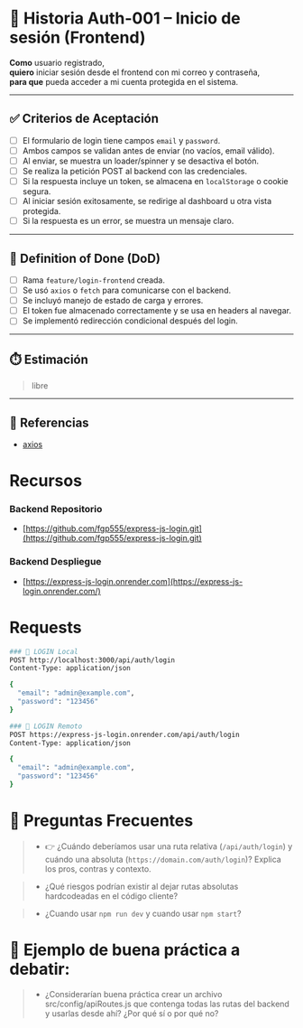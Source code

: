 # 📌 Historia Auth-001 – Inicio de sesión (Frontend)

**Como** usuario registrado,  
**quiero** iniciar sesión desde el frontend con mi correo y contraseña,  
**para que** pueda acceder a mi cuenta protegida en el sistema.

---

## ✅ Criterios de Aceptación

- [ ] El formulario de login tiene campos `email` y `password`.
- [ ] Ambos campos se validan antes de enviar (no vacíos, email válido).
- [ ] Al enviar, se muestra un loader/spinner y se desactiva el botón.
- [ ] Se realiza la petición POST al backend con las credenciales.
- [ ] Si la respuesta incluye un token, se almacena en `localStorage` o cookie segura.
- [ ] Al iniciar sesión exitosamente, se redirige al dashboard u otra vista protegida.
- [ ] Si la respuesta es un error, se muestra un mensaje claro.

---

## 📘 Definition of Done (DoD)

- [ ] Rama `feature/login-frontend` creada.
- [ ] Se usó `axios` o `fetch` para comunicarse con el backend.
- [ ] Se incluyó manejo de estado de carga y errores.
- [ ] El token fue almacenado correctamente y se usa en headers al navegar.
- [ ] Se implementó redirección condicional después del login.

---

## ⏱️ Estimación

> libre

---

## 📎 Referencias

- [axios](https://axios-http.com/)
<!-- - [Diseño de formulario en Figma (si aplica)](#) -->

# Recursos

### Backend Repositorio

- [https://github.com/fgp555/express-js-login.git](https://github.com/fgp555/express-js-login.git)

### Backend Despliegue

- [https://express-js-login.onrender.com](https://express-js-login.onrender.com/)

# Requests

```sh
### 🔐 LOGIN Local
POST http://localhost:3000/api/auth/login
Content-Type: application/json

{
  "email": "admin@example.com",
  "password": "123456"
}
```

```sh
### 🔐 LOGIN Remoto
POST https://express-js-login.onrender.com/api/auth/login
Content-Type: application/json

{
  "email": "admin@example.com",
  "password": "123456"
}
```

# 📌 Preguntas Frecuentes

> - 👉 ¿Cuándo deberíamos usar una ruta relativa (`/api/auth/login`) y cuándo una absoluta (`https://domain.com/auth/login`)? Explica los pros, contras y contexto.

> - ¿Qué riesgos podrían existir al dejar rutas absolutas hardcodeadas en el código cliente?

> - ¿Cuando usar `npm run dev` y cuando usar `npm start`?

# 📌 Ejemplo de buena práctica a debatir:

> - ¿Considerarían buena práctica crear un archivo src/config/apiRoutes.js que contenga todas las rutas del backend y usarlas desde ahí? ¿Por qué sí o por qué no?
